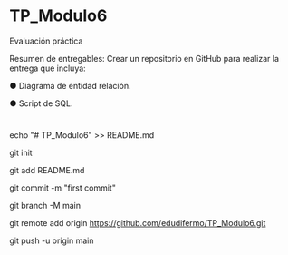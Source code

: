 # TP_Modulo6
Evaluación práctica

Resumen de entregables:
Crear un repositorio en GitHub para realizar la entrega que incluya:

● Diagrama de entidad relación.

● Script de SQL.








#









echo "# TP_Modulo6" >> README.md

git init

git add README.md

git commit -m "first commit"

git branch -M main

git remote add origin https://github.com/edudifermo/TP_Modulo6.git

git push -u origin main

